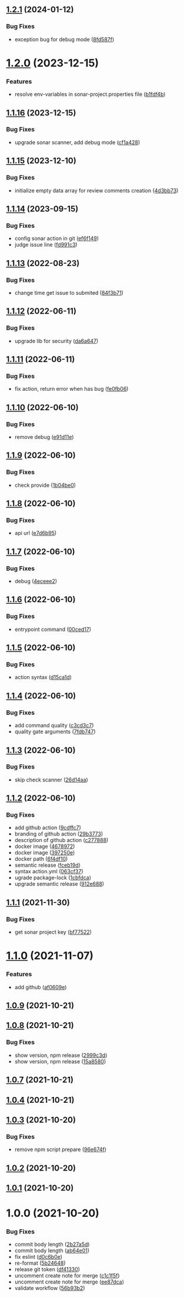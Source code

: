 ## [1.2.1](https://github.com/dieuhd/sonar-quality-gate/compare/v1.2.0...v1.2.1) (2024-01-12)


### Bug Fixes

* exception bug for debug mode ([8fd587f](https://github.com/dieuhd/sonar-quality-gate/commit/8fd587faca29bcff94b14c93cc02c9483f16c86a))

# [1.2.0](https://github.com/dieuhd/sonar-quality-gate/compare/v1.1.16...v1.2.0) (2023-12-15)


### Features

* resolve env-variables in sonar-project.properties file ([b1fdf4b](https://github.com/dieuhd/sonar-quality-gate/commit/b1fdf4ba4c2d565cf198879a9245fa582c86b558))

## [1.1.16](https://github.com/dieuhd/sonar-quality-gate/compare/v1.1.15...v1.1.16) (2023-12-15)


### Bug Fixes

* upgrade sonar scanner, add debug mode ([cf1a428](https://github.com/dieuhd/sonar-quality-gate/commit/cf1a428632827b8dc8e733901363d89f69401ee5))

## [1.1.15](https://github.com/dieuhd/sonar-quality-gate/compare/v1.1.14...v1.1.15) (2023-12-10)


### Bug Fixes

* initialize empty data array for review comments creation ([4d3bb73](https://github.com/dieuhd/sonar-quality-gate/commit/4d3bb73f0c3d482603a9367a4688e9067dd4a4c8))

## [1.1.14](https://github.com/dieuhd/sonar-quality-gate/compare/v1.1.13...v1.1.14) (2023-09-15)


### Bug Fixes

* config sonar action in git ([ef6f149](https://github.com/dieuhd/sonar-quality-gate/commit/ef6f149f287393e2aa81774fb74c2ebb31fe8e13))
* judge issue line ([fd991c3](https://github.com/dieuhd/sonar-quality-gate/commit/fd991c395922ceffbb83d58aa6ece0bc339f77cd))

## [1.1.13](https://github.com/dieuhd/sonar-quality-gate/compare/v1.1.12...v1.1.13) (2022-08-23)


### Bug Fixes

* change time get issue to submited ([84f3b71](https://github.com/dieuhd/sonar-quality-gate/commit/84f3b71a1047614bb905e5e02f6287543a7c6f95))

## [1.1.12](https://github.com/dieuhd/sonar-quality-gate/compare/v1.1.11...v1.1.12) (2022-06-11)


### Bug Fixes

* upgrade lib for security ([da6a647](https://github.com/dieuhd/sonar-quality-gate/commit/da6a647e704bf96053db3f55ea93178a4becab5e))

## [1.1.11](https://github.com/dieuhd/sonar-quality-gate/compare/v1.1.10...v1.1.11) (2022-06-11)


### Bug Fixes

* fix action, return error when has bug ([fe0fb06](https://github.com/dieuhd/sonar-quality-gate/commit/fe0fb067203e27f775e0a95c70e631639a3cdffa))

## [1.1.10](https://github.com/dieuhd/sonar-quality-gate/compare/v1.1.9...v1.1.10) (2022-06-10)


### Bug Fixes

* remove debug ([e91d11e](https://github.com/dieuhd/sonar-quality-gate/commit/e91d11e980c54c9c6b3d13d84bd1fc0abcbf4f9e))

## [1.1.9](https://github.com/dieuhd/sonar-quality-gate/compare/v1.1.8...v1.1.9) (2022-06-10)


### Bug Fixes

* check provide ([1b04be0](https://github.com/dieuhd/sonar-quality-gate/commit/1b04be091f3cb0c77d49eec3ee4856ce915bff9f))

## [1.1.8](https://github.com/dieuhd/sonar-quality-gate/compare/v1.1.7...v1.1.8) (2022-06-10)


### Bug Fixes

* api url ([e7d6b95](https://github.com/dieuhd/sonar-quality-gate/commit/e7d6b95a9579418cc4f7e7a34f3f41e6a35106c8))

## [1.1.7](https://github.com/dieuhd/sonar-quality-gate/compare/v1.1.6...v1.1.7) (2022-06-10)


### Bug Fixes

* debug ([4eceee2](https://github.com/dieuhd/sonar-quality-gate/commit/4eceee23423fa07123e38b000ef10aa1a9c178ee))

## [1.1.6](https://github.com/dieuhd/sonar-quality-gate/compare/v1.1.5...v1.1.6) (2022-06-10)


### Bug Fixes

* entrypoint command ([00ced17](https://github.com/dieuhd/sonar-quality-gate/commit/00ced17e0fd16fe99497cee2f1c651051a8b2199))

## [1.1.5](https://github.com/dieuhd/sonar-quality-gate/compare/v1.1.4...v1.1.5) (2022-06-10)


### Bug Fixes

* action syntax ([d15ca1d](https://github.com/dieuhd/sonar-quality-gate/commit/d15ca1dd87f0ee53b5ed1a624c85fb51f7a70da0))

## [1.1.4](https://github.com/dieuhd/sonar-quality-gate/compare/v1.1.3...v1.1.4) (2022-06-10)


### Bug Fixes

* add command quality ([c3cd3c7](https://github.com/dieuhd/sonar-quality-gate/commit/c3cd3c77dc6ef76e78b11ff5b0b16c141833cf43))
* quality gate arguments ([7fdb747](https://github.com/dieuhd/sonar-quality-gate/commit/7fdb74764e6c31e77ede11afc27d5c35184477c3))

## [1.1.3](https://github.com/dieuhd/sonar-quality-gate/compare/v1.1.2...v1.1.3) (2022-06-10)


### Bug Fixes

* skip check scanner ([26d14aa](https://github.com/dieuhd/sonar-quality-gate/commit/26d14aa1b3a1ef02e23fd4ca01254812068901de))

## [1.1.2](https://github.com/dieuhd/sonar-quality-gate/compare/v1.1.1...v1.1.2) (2022-06-10)


### Bug Fixes

* add github action ([9cdffc7](https://github.com/dieuhd/sonar-quality-gate/commit/9cdffc7a3fdca8b494e50d539bd55d06a2544002))
* branding of github action ([29b3773](https://github.com/dieuhd/sonar-quality-gate/commit/29b3773ad16847dc8e8cc84d0e79afa80515615a))
* description of github action ([c277888](https://github.com/dieuhd/sonar-quality-gate/commit/c277888dd97b63d671ba4278660ab56d2ea00c71))
* docker image ([4678972](https://github.com/dieuhd/sonar-quality-gate/commit/4678972d4d497941f9534740d5b487b661fbe12c))
* docker image ([397250e](https://github.com/dieuhd/sonar-quality-gate/commit/397250efc2b028b1f8e66fef1313f1a76fb6232e))
* docker path ([6f4df10](https://github.com/dieuhd/sonar-quality-gate/commit/6f4df10728c095213687c3b12c5ebc077d837dab))
* semantic release ([fceb19d](https://github.com/dieuhd/sonar-quality-gate/commit/fceb19dc9e8cdf8c5a23baf22b8518d2680666c1))
* syntax action.yml ([063cf37](https://github.com/dieuhd/sonar-quality-gate/commit/063cf375d962118f60295529431bffbdd548e710))
* ugrade package-lock ([1cbfdca](https://github.com/dieuhd/sonar-quality-gate/commit/1cbfdcadce73538d54e2d82f25fca7e736710fb1))
* upgrade semantic release ([912e688](https://github.com/dieuhd/sonar-quality-gate/commit/912e6880ebbeee88dd0b82f4d9b6a7eadb6c6e85))

## [1.1.1](https://github.com/dieuhd/sonar-quality-gate/compare/v1.1.0...v1.1.1) (2021-11-30)


### Bug Fixes

* get sonar project key ([bf77522](https://github.com/dieuhd/sonar-quality-gate/commit/bf77522bdf079e98e26568e1873dc88bc35d8280))

# [1.1.0](https://github.com/dieuhd/sonar-quality-gate/compare/v1.0.9...v1.1.0) (2021-11-07)


### Features

* add github ([af0609e](https://github.com/dieuhd/sonar-quality-gate/commit/af0609ec0e9d57422223dc8919b289e6480381b7))

## [1.0.9](https://github.com/dieuhd/sonar-quality-gate/compare/v1.0.8...v1.0.9) (2021-10-21)

## [1.0.8](https://github.com/dieuhd/sonar-quality-gate/compare/v1.0.7...v1.0.8) (2021-10-21)


### Bug Fixes

* show version, npm release ([2999c3d](https://github.com/dieuhd/sonar-quality-gate/commit/2999c3d794562e0cca318836439e65673716f32f))
* show version, npm release ([15a8580](https://github.com/dieuhd/sonar-quality-gate/commit/15a85808ad71cbf5ab1c2e95294555ea2dacd531))

## [1.0.7](https://github.com/dieuhd/sonar-quality-gate/compare/v1.0.6...v1.0.7) (2021-10-21)

## [1.0.4](https://github.com/dieuhd/sonar-quality-gate/compare/v1.0.3...v1.0.4) (2021-10-21)

## [1.0.3](https://github.com/dieuhd/sonar-quality-gate/compare/v1.0.2...v1.0.3) (2021-10-20)


### Bug Fixes

* remove npm script prepare ([96e674f](https://github.com/dieuhd/sonar-quality-gate/commit/96e674f01bd37613f7c4f36e2b099ec34ff4b460))

## [1.0.2](https://github.com/dieuhd/sonar-quality-gate/compare/v1.0.1...v1.0.2) (2021-10-20)

## [1.0.1](https://github.com/dieuhd/sonar-quality-gate/compare/v1.0.0...v1.0.1) (2021-10-20)

# 1.0.0 (2021-10-20)


### Bug Fixes

* commit body length ([2b27a5d](https://github.com/dieuhd/sonar-quality-gate/commit/2b27a5df7bee35334d8f6c35999b6389552dab27))
* commit body length ([ab64e01](https://github.com/dieuhd/sonar-quality-gate/commit/ab64e01f44a5dae0826dc04f8485813096050302))
* fix eslint ([d0c6b0e](https://github.com/dieuhd/sonar-quality-gate/commit/d0c6b0e8c7bca954c72ffbb12a3b46393ce8ecff))
* re-format ([5b24648](https://github.com/dieuhd/sonar-quality-gate/commit/5b246488ffa13a038b1920b9eba6621a8a27e790))
* release git token ([df41330](https://github.com/dieuhd/sonar-quality-gate/commit/df41330d2add98f5cf218400948ac1528f107fa3))
* uncomment create note for merge ([c1c1f5f](https://github.com/dieuhd/sonar-quality-gate/commit/c1c1f5f1be6be6bd017544e3998ddadc981f54e3))
* uncomment create note for merge ([ee87dca](https://github.com/dieuhd/sonar-quality-gate/commit/ee87dca9d97c86ea71c19926c882885977cc7738))
* validate workflow ([56b93b2](https://github.com/dieuhd/sonar-quality-gate/commit/56b93b25a7985172c16dcea255a0234a894edca8))
